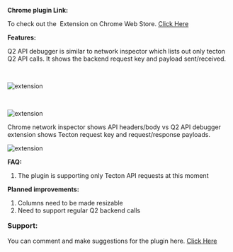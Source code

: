 <strong>Chrome plugin Link:</strong>

To check out the  Extension on Chrome Web Store. <a href="https://chrome.google.com/webstore/detail/q2-debugger/ofenoeokeajgginmciegemdiioglcdio" target="_blank" rel="noopener noreferrer">Click Here</a>

<strong>Features:</strong>

Q2 API debugger is similar to network inspector which lists out only tecton Q2 API calls. It shows the backend request key and payload sent/received.

&nbsp;

<img class="q2apiimg1 aligncenter" src="https://nuevesolutions.com/wp-content/uploads/2020/08/Screenshot2.jpg" alt="extension" />

&nbsp;

<img class="q2apiimg1 aligncenter" src="https://nuevesolutions.com/wp-content/uploads/2020/08/Screenshot1.jpg" alt="extension" />

Chrome network inspector shows API headers/body vs Q2 API debugger extension shows Tecton request key and request/response payloads.

<img class="q2apiimg2 aligncenter" src="https://nuevesolutions.com/wp-content/uploads/2020/08/Screenshot3.jpg" alt="extension" />

<strong>FAQ:</strong>
<ol>
 	<li>The plugin is supporting only Tecton API requests at this moment</li>
</ol>
<strong>Planned improvements:</strong>
<ol>
 	<li>Columns need to be made resizable</li>
 	<li>Need to support regular Q2 backend calls</li>
</ol>
<p style="font-size: 16px;"><strong>Support:</strong></p>
 You can comment and make suggestions for the plugin here. <a href="https://nuevesolutions.com/q2-api-debugger-chrome-extension/" target="_blank" rel="noopener noreferrer">Click Here</a>

&nbsp;
